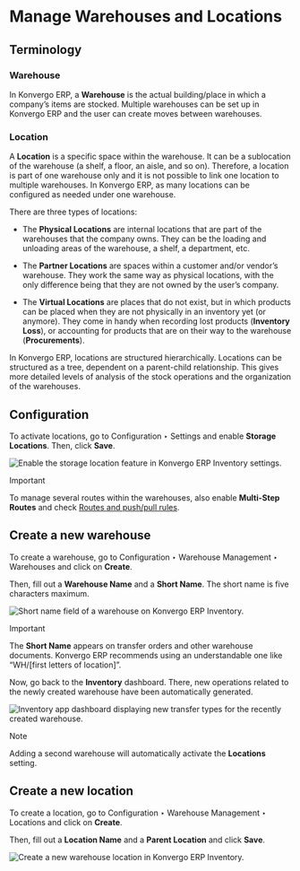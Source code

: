 # Manage Warehouses and Locations

## Terminology

### Warehouse

In Konvergo ERP, a **Warehouse** is the actual building/place in which a company’s
items are stocked. Multiple warehouses can be set up in Konvergo ERP and the user can
create moves between warehouses.

### Location

A **Location** is a specific space within the warehouse. It can be a
sublocation of the warehouse (a shelf, a floor, an aisle, and so on).
Therefore, a location is part of one warehouse only and it is not possible to
link one location to multiple warehouses. In Konvergo ERP, as many locations can be
configured as needed under one warehouse.

There are three types of locations:

  * The **Physical Locations** are internal locations that are part of the warehouses that the company owns. They can be the loading and unloading areas of the warehouse, a shelf, a department, etc.

  * The **Partner Locations** are spaces within a customer and/or vendor’s warehouse. They work the same way as physical locations, with the only difference being that they are not owned by the user’s company.

  * The **Virtual Locations** are places that do not exist, but in which products can be placed when they are not physically in an inventory yet (or anymore). They come in handy when recording lost products (**Inventory Loss**), or accounting for products that are on their way to the warehouse (**Procurements**).

In Konvergo ERP, locations are structured hierarchically. Locations can be structured
as a tree, dependent on a parent-child relationship. This gives more detailed
levels of analysis of the stock operations and the organization of the
warehouses.

## Configuration

To activate locations, go to Configuration ‣ Settings and enable **Storage
Locations**. Then, click **Save**.

![Enable the storage location feature in Konvergo ERP Inventory
settings.](../../../../../_images/storage-location-warehouse-setting.png)
<div class="alert alert-warning">
<p class="alert-title">
Important</p><p>To manage several routes within the warehouses, also enable <b>Multi-Step Routes</b> and
check <a href="use_routes">Routes and push/pull rules</a>.</p>
</div>

## Create a new warehouse

To create a warehouse, go to Configuration ‣ Warehouse Management ‣ Warehouses
and click on **Create**.

Then, fill out a **Warehouse Name** and a **Short Name**. The short name is
five characters maximum.

![Short name field of a warehouse on Konvergo ERP
Inventory.](../../../../../_images/create-new-warehouse.png)
<div class="alert alert-warning">
<p class="alert-title">
Important</p><p>The <b>Short Name</b> appears on transfer orders and other warehouse documents. Konvergo ERP
recommends using an understandable one like “WH/[first letters of location]”.</p>
</div>

Now, go back to the **Inventory** dashboard. There, new operations related to
the newly created warehouse have been automatically generated.

![Inventory app dashboard displaying new transfer types for the recently
created warehouse.](../../../../../_images/new-transfer-types.png)
<div class="alert alert-primary">
<p class="alert-title">
Note</p><p>Adding a second warehouse will automatically activate the <b>Locations</b> setting.</p>
</div>

## Create a new location

To create a location, go to Configuration ‣ Warehouse Management ‣ Locations
and click on **Create**.

Then, fill out a **Location Name** and a **Parent Location** and click
**Save**.

![Create a new warehouse location in Konvergo ERP
Inventory.](../../../../../_images/create-new-location.png)

